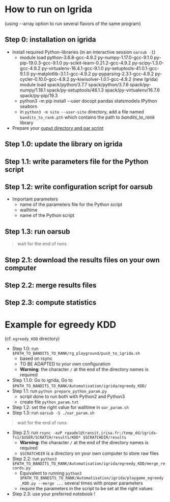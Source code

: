 # How to run on Igrida
(using --array option to run several flavors of the same program)


## Step 0: installation on igrida
* Install required Python-libraries (in an interactive session `oarsub -I`)
    * module load python-3.6.8-gcc-4.9.2 py-numpy-1.17.0-gcc-9.1.0 py-pip-19.0.3-gcc-9.1.0 py-scikit-learn-0.21.2-gcc-4.9.2 py-scipy-1.3.0-gcc-4.9.2 py-virtualenv-16.4.1-gcc-9.1.0 py-setuptools-41.0.1-gcc-9.1.0 py-matplotlib-3.1.1-gcc-4.9.2 py-pyparsing-2.3.1-gcc-4.9.2 py-cycler-0.10.0-gcc-4.9.2 py-kiwisolver-1.0.1-gcc-4.9.2
      (new Igrida) module load spack/python/3.7.7 spack/python/3.7.6 spack/py-numpy/1.18.1 spack/py-setuptools/46.1.3 spack/py-virtualenv/16.7.6  spack/py-pip/19.3
    * python3 -m pip install --user docopt pandas statsmodels IPython seaborn
    * in `python3 -m site --user-site` directory, add a file named `bandits_to_rank.pth` which contains the path to *bandits_to_rank* library 
* Prepare your [ouput directory and oar script](http://igrida.gforge.inria.fr/tutorial.html#batch-job-using-one-single-core)

## Step 1.0: update the library on igrida

## Step 1.1: write parameters file for the Python script

## Step 1.2: write configuration script for oarsub
* Important parameters
    * name of the parameters file for the Python script
    * walltime
    * name of the Python script

## Step 1.3: run oarsub

> wait for the end of runs

## Step 2.1: download the results files on your own computer

## Step 2.2: merge results files

## Step 2.3: compute statistics


# Example for egreedy KDD
(cf. `egreedy_KDD` directory)
* Step 1.0:  run `$PATH_TO_BANDITS_TO_RANK/rg_playground/push_to_igrida.sh`
    * based on rsync
    * TO BE ADAPTED to your own configuration
    * **Warning**: the character `/` at the end of the directory names is required
* Step 1.1.0: Go to igrida, Go to  `$PATH_TO_BANDITS_TO_RANK/Automatisation/igrida/egreedy_KDD/`
* Step 1.1: run `python prepare_python_param.py`
    * script done to run both with Python2 and Python3
    * create file `python_param.txt`
* Step 1.2: set the right value for walltime in `oar_param.sh`
* Step 1.3: run `oarsub -S ./oar_param.sh` 

> wait for the end of runs

* Step 2.1: run `rsync -azP rgaudel@transit.irisa.fr:/temp_dd/igrida-fs1/$USER/SCRATCH/results/KDD* $SCRATCHDIR/results`
    * **Warning**: the character `/` at the end of the directory names is required
    * `$SCRATCHDIR` is a directory on your own computer to store raw files
* Step 2.2: run `python3 $PATH_TO_BANDITS_TO_RANK/Automatisation/igrida/egreedy_KDD/merge_records.py`
    * Equivalent to running `python3 $PATH_TO_BANDITS_TO_RANK/Automatisation/igrida/playgame_egreedy_KDD.py --merge ...` several times with proper parameters
    * require the parameters in the script to be set at the right values
* Step 2.3: use your preferred notebook ! 
